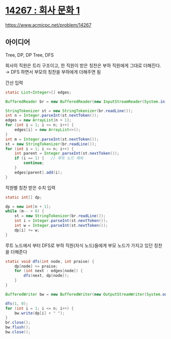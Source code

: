 # [14267 : 회사 문화 1](https://www.acmicpc.net/problem/14267)
https://www.acmicpc.net/problem/14267

## 아이디어
Tree, DP, DP Tree, DFS

회사의 직원은 트리 구조이고, 한 직원이 받은 칭찬은 부하 직원에게 그대로 더해진다.  
→ DFS 하면서 부모의 칭찬을 부하에게 더해주면 됨

간선 입력
```java
static List<Integer>[] edges;

BufferedReader br = new BufferedReader(new InputStreamReader(System.in));

StringTokenizer st = new StringTokenizer(br.readLine());
int n = Integer.parseInt(st.nextToken());
edges = new ArrayList[n + 1];
for (int i = 1; i <= n; i++) {
    edges[i] = new ArrayList<>();
}
int m = Integer.parseInt(st.nextToken());
st = new StringTokenizer(br.readLine());
for (int i = 1; i <= n; i++) {
    int parent = Integer.parseInt(st.nextToken());
    if (i == 1) {   // 루트 노드 제외
        continue;
    }
    edges[parent].add(i);
}
```

직원별 칭찬 받은 수치 입력
```java
static int[] dp;

dp = new int[n + 1];
while (m-- > 0) {
    st = new StringTokenizer(br.readLine());
    int i = Integer.parseInt(st.nextToken());
    int w = Integer.parseInt(st.nextToken());
    dp[i] += w;
}
```

루트 노드에서 부터 DFS로 부하 직원(자식 노드)들에게 부모 노드가 가지고 있던 칭찬을 더해준다
```java
static void dfs(int node, int praise) {
    dp[node] += praise;
    for (int next : edges[node]) {
        dfs(next, dp[node]);
    }
}

BufferedWriter bw = new BufferedWriter(new OutputStreamWriter(System.out));

dfs(1, 0);
for (int i = 1; i <= n; i++) {
    bw.write(dp[i] + " ");
}
br.close();
bw.flush();
bw.close();
```